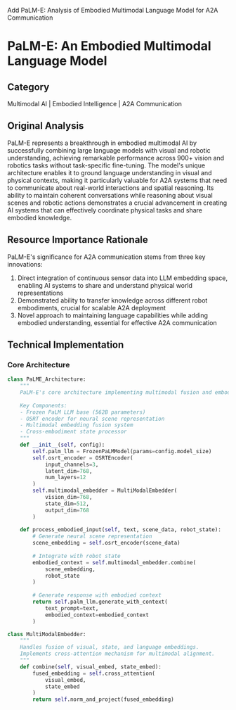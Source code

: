Add PaLM-E: Analysis of Embodied Multimodal Language Model for A2A Communication
# PaLM-E: An Embodied Multimodal Language Model

## Category
Multimodal AI | Embodied Intelligence | A2A Communication

## Original Analysis
PaLM-E represents a breakthrough in embodied multimodal AI by successfully combining large language models with visual and robotic understanding, achieving remarkable performance across 900+ vision and robotics tasks without task-specific fine-tuning. The model's unique architecture enables it to ground language understanding in visual and physical contexts, making it particularly valuable for A2A systems that need to communicate about real-world interactions and spatial reasoning. Its ability to maintain coherent conversations while reasoning about visual scenes and robotic actions demonstrates a crucial advancement in creating AI systems that can effectively coordinate physical tasks and share embodied knowledge.

## Resource Importance Rationale
PaLM-E's significance for A2A communication stems from three key innovations:
1. Direct integration of continuous sensor data into LLM embedding space, enabling AI systems to share and understand physical world representations
2. Demonstrated ability to transfer knowledge across different robot embodiments, crucial for scalable A2A deployment
3. Novel approach to maintaining language capabilities while adding embodied understanding, essential for effective A2A communication

## Technical Implementation

### Core Architecture
```python
class PaLME_Architecture:
    """
    PaLM-E's core architecture implementing multimodal fusion and embodied reasoning.
    
    Key Components:
    - Frozen PaLM LLM base (562B parameters)
    - OSRT encoder for neural scene representation
    - Multimodal embedding fusion system
    - Cross-embodiment state processor
    """
    def __init__(self, config):
        self.palm_llm = FrozenPaLMModel(params=config.model_size)
        self.osrt_encoder = OSRTEncoder(
            input_channels=3,
            latent_dim=768,
            num_layers=12
        )
        self.multimodal_embedder = MultiModalEmbedder(
            vision_dim=768,
            state_dim=512,
            output_dim=768
        )
        
    def process_embodied_input(self, text, scene_data, robot_state):
        # Generate neural scene representation
        scene_embedding = self.osrt_encoder(scene_data)
        
        # Integrate with robot state
        embodied_context = self.multimodal_embedder.combine(
            scene_embedding,
            robot_state
        )
        
        # Generate response with embodied context
        return self.palm_llm.generate_with_context(
            text_prompt=text,
            embodied_context=embodied_context
        )

class MultiModalEmbedder:
    """
    Handles fusion of visual, state, and language embeddings.
    Implements cross-attention mechanism for multimodal alignment.
    """
    def combine(self, visual_embed, state_embed):
        fused_embedding = self.cross_attention(
            visual_embed,
            state_embed
        )
        return self.norm_and_project(fused_embedding)
